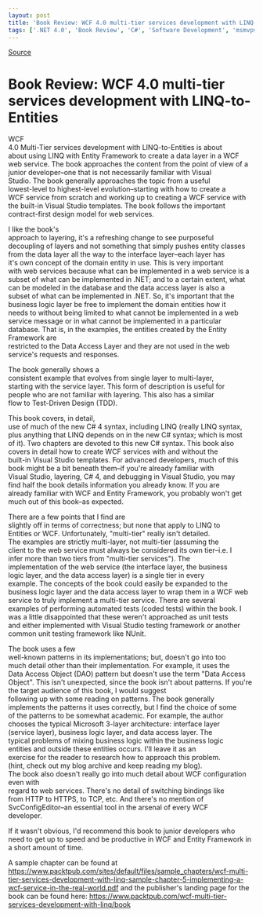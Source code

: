```yaml
---
layout: post
title: 'Book Review: WCF 4.0 multi-tier services development with LINQ-to-Entities'
tags: ['.NET 4.0', 'Book Review', 'C#', 'Software Development', 'msmvps', 'August 2010']
---
```

[Source](http://blogs.msmvps.com/peterritchie/2010/08/20/book-review-wcf-4-0-multi-tier-services-development-with-linq-to-entities/ "Permalink to Book Review: WCF 4.0 multi-tier services development with LINQ-to-Entities")

# Book Review: WCF 4.0 multi-tier services development with LINQ-to-Entities

WCF  
4.0 Multi-Tier services development with LINQ-to-Entities is about  
about using LINQ with Entity Framework to create a data layer in a WCF  
web service. The book approaches the content from the point of view of a  
junior developer–one that is not necessarily familiar with Visual  
Studio. The book generally approaches the topic from a useful  
lowest-level to highest-level evolution–starting with how to create a  
WCF service from scratch and working up to creating a WCF service with  
the built-in Visual Studio templates. The book follows the important  
contract-first design model for web services.

I like the book's  
approach to layering, it's a refreshing change to see purposeful  
decoupling of layers and not something that simply pushes entity classes  
from the data layer all the way to the interface layer–each layer has  
it's own concept of the domain entity in use. This is very important  
with web services because what can be implemented in a web service is a  
subset of what can be implemented in .NET; and to a certain extent, what  
can be modeled in the database and the data access layer is also a  
subset of what can be implemented in .NET. So, it's important that the  
business logic layer be free to implement the domain entities how it  
needs to without being limited to what cannot be implemented in a web  
service message or in what cannot be implemented in a particular  
database. That is, in the examples, the entities created by the Entity Framework are  
restricted to the Data Access Layer and they are not used in the web  
service's requests and responses.

The book generally shows a  
consistent example that evolves from single layer to multi-layer,  
starting with the service layer. This form of description is useful for  
people who are not familiar with layering. This also has a similar  
flow to Test-Driven Design (TDD).

This book covers, in detail,  
use of much of the new C# 4 syntax, including LINQ (really LINQ syntax,  
plus anything that LINQ depends on in the new C# syntax; which is most  
of it). Two chapters are devoted to this new C# syntax. This book also  
covers in detail how to create WCF services with and without the  
built-in Visual Studio templates. For advanced developers, much of this  
book might be a bit beneath them–if you're already familiar with  
Visual Studio, layering, C# 4, and debugging in Visual Studio, you may  
find half the book details information you already know. If you are  
already familiar with WCF and Entity Framework, you probably won't get  
much out of this book–as expected.

There are a few points that I find are  
slightly off in terms of correctness; but none that apply to LINQ to  
Entities or WCF. Unfortunately, "multi-tier" really isn't detailed.  
The examples are strictly multi-layer, not multi-tier (assuming the  
client to the web service must always be considered its own tier–i.e. I  
infer more than two tiers from "multi-tier services"). The  
implementation of the web service (the interface layer, the business  
logic layer, and the data access layer) is a single tier in every  
example. The concepts of the book could easily be expanded to the  
business logic layer and the data access layer to wrap them in a WCF web  
service to truly implement a multi-tier service. There are several  
examples of performing automated tests (coded tests) within the book. I  
was a little disappointed that these weren't approached as unit tests  
and either implemented with Visual Studio testing framework or another  
common unit testing framework like NUnit.

The book uses a few  
well-known patterns in its implementations; but, doesn't go into too  
much detail other than their implementation. For example, it uses the  
Data Access Object (DAO) pattern but doesn't use the term "Data Access  
Object". This isn't unexpected, since the book isn't about patterns. If you're the target audience of this book, I would suggest  
following up with some reading on patterns. The book generally  
implements the patterns it uses correctly, but I find the choice of some  
of the patterns to be somewhat academic. For example, the author  
chooses the typical Microsoft 3-layer architecture: interface layer  
(service layer), business logic layer, and data access layer. The  
typical problems of mixing business logic within the business logic  
entities and outside these entities occurs. I'll leave it as an  
exercise for the reader to research how to approach this problem.  
(hint, check out my blog archive and keep reading my blog).  
The book also doesn't really go into much detail about WCF configuration even with  
regard to web services. There's no detail of switching bindings like  
from HTTP to HTTPS, to TCP, etc. And there's no mention of  
SvcConfigEditor–an essential tool in the arsenal of every WCF  
developer.

If it wasn't obvious, I'd recommend this book to junior developers who  
need to get up to speed and be productive in WCF and Entity Framework in a short amount of time.

A sample chapter can be found at <https://www.packtpub.com/sites/default/files/sample_chapters/wcf-multi-tier-services-development-with-linq-sample-chapter-5-implementing-a-wcf-service-in-the-real-world.pdf> and the publisher's landing page for the book can be found here: <https://www.packtpub.com/wcf-multi-tier-services-development-with-linq/book>


